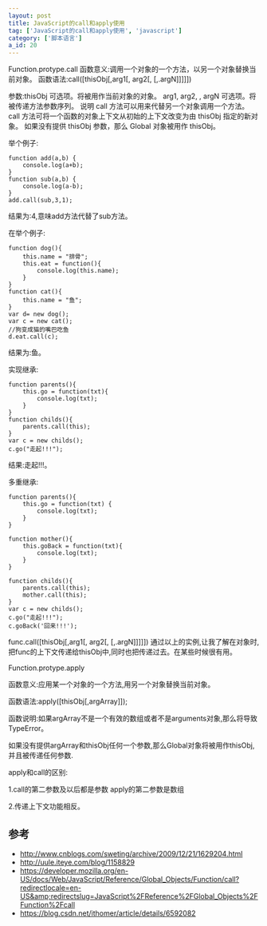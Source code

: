 ```yaml
---
layout: post
title: JavaScript的call和apply使用
tag: ['JavaScript的call和apply使用', 'javascript']
category: ['脚本语言']
a_id: 20
---
```


Function.protype.call
函数意义:调用一个对象的一个方法，以另一个对象替换当前对象。
函数语法:call([thisObj[,arg1[, arg2[, [,.argN]]]]])


参数:thisObj 
可选项。将被用作当前对象的对象。 
arg1, arg2, , argN 
可选项。将被传递方法参数序列。 
说明 
call 方法可以用来代替另一个对象调用一个方法。call 方法可将一个函数的对象上下文从初始的上下文改变为由 thisObj 指定的新对象。 
如果没有提供 thisObj 参数，那么 Global 对象被用作 thisObj。

举个例子:
```
function add(a,b) { 
    console.log(a+b); 
}
function sub(a,b) { 
    console.log(a-b); 
}
add.call(sub,3,1);
```
结果为:4,意味add方法代替了sub方法。

在举个例子:
```
function dog(){ 
    this.name = "排骨"; 
    this.eat = function(){
        console.log(this.name); 
    } 
}
function cat(){
    this.name = "鱼";
}
var d= new dog(); 
var c = new cat(); 
//狗变成猫的嘴巴吃鱼
d.eat.call(c);
```
结果为:鱼。

实现继承:
```
function parents(){
    this.go = function(txt){ 
        console.log(txt);
    } 
}
function childs(){
    parents.call(this);
}
var c = new childs();
c.go("走起!!!");
```
结果:走起!!!。

多重继承:
```
function parents(){ 
    this.go = function(txt) { 
        console.log(txt);
    } 
}
    
function mother(){
    this.goBack = function(txt){ 
        console.log(txt);
    } 
}
    
function childs(){ 
    parents.call(this);
    mother.call(this);
}
var c = new childs();
c.go("走起!!!");
c.goBack('回来!!!');
```

func.call([thisObj[,arg1[, arg2[, [,.argN]]]]])
通过以上的实例,让我了解在对象时,把func的上下文传递给thisObj中,同时也把传递过去。在某些时候很有用。

Function.protype.apply

函数意义:应用某一个对象的一个方法,用另一个对象替换当前对象。

函数语法:apply([thisObj[,argArray]]);

函数说明:如果argArray不是一个有效的数组或者不是arguments对象,那么将导致 TypeError。

如果没有提供argArray和thisObj任何一个参数,那么Global对象将被用作thisObj,并且被传递任何参数.

apply和call的区别:

1.call的第二参数及以后都是参数
  apply的第二参数是数组
  
2.传递上下文功能相反。

## 参考
- http://www.cnblogs.com/sweting/archive/2009/12/21/1629204.html
- http://uule.iteye.com/blog/1158829
- https://developer.mozilla.org/en-US/docs/Web/JavaScript/Reference/Global_Objects/Function/call?redirectlocale=en-US&amp;redirectslug=JavaScript%2FReference%2FGlobal_Objects%2FFunction%2Fcall
- https://blog.csdn.net/ithomer/article/details/6592082
